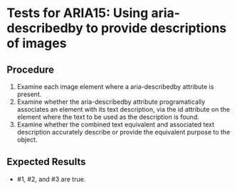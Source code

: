 # Tests for ARIA15: Using aria-describedby to provide descriptions of images

## Procedure

1. Examine each image element where a aria-describedby attribute is present.
2. Examine whether the aria-describedby attribute programatically associates an element with its text description, via the id attribute on the element where the text to be used as the description is found.
3. Examine whether the combined text equivalent and associated text description accurately describe or provide the equivalent purpose to the object.

## Expected Results

- #1, #2, and #3 are true.
